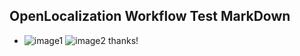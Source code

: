 ## OpenLocalization Workflow Test MarkDown
* ![image1](.\d37794ea-b28a-494c-a022-65d33c9e6bda.PNG)   ![image2](.\b13358d3-a77b-440a-ba28-382978d69cac.png) 
thanks!